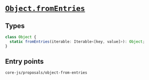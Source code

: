 # [`Object.fromEntries`](https://github.com/tc39/proposal-object-from-entries)

## Types

```ts
class Object {
  static fromEntries(iterable: Iterable<[key, value]>): Object;
}
```

## Entry points

```
core-js/proposals/object-from-entries
```
